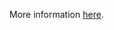 More information [here](https://docs.bridgecrew.io/docs/ensure-dynamodb-point-in-time-recovery-is-enabled-for-global-tables).
